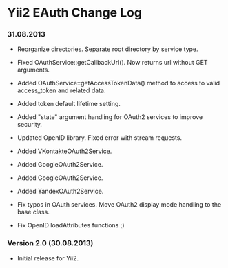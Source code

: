 Yii2 EAuth Change Log
=====================

### 31.08.2013
* Reorganize directories. Separate root directory by service type.
* Fixed OAuthService::getCallbackUrl(). Now returns url without GET arguments.
* Added OAuthService::getAccessTokenData() method to access to valid access_token and related data.
* Added token default lifetime setting.
* Added "state" argument handling for OAuth2 services to improve security.
* Updated OpenID library. Fixed error with stream requests.
* Added VKontakteOAuth2Service.
* Added GoogleOAuth2Service.
* Added GoogleOAuth2Service.
* Added YandexOAuth2Service.


* Fix typos in OAuth services.
Move OAuth2 display mode handling to the base class.
* Fix OpenID loadAttributes functions ;)

### Version 2.0 (30.08.2013)
* Initial release for Yii2.